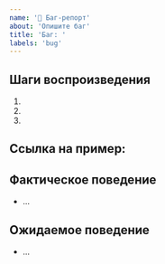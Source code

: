 ```yaml
---
name: '🐛 Баг-репорт'
about: 'Опишите баг'
title: 'Баг: '
labels: 'bug'
---
```


<!--
    Пожалуйста, предоставьте четкое и краткое описание ошибки. Включите
  скриншоты, если необходимо. Пожалуйста, протестируйте, используя последнюю версию "React packages ",
   чтобы убедиться, что ваша проблема не была уже исправлена.
-->


## Шаги воспроизведения

1. 
2. 
3. 

<!--
    Ваша ошибка будет исправлена гораздо быстрее, если мы сможем запустить ваш код, и он не будет
  имеет других зависимостей, кроме "React". Проблемы без шагов воспроизведения или
  примеры кода могут быть немедленно закрыты как не подлежащие решению.
-->

## Ссылка на пример: 

<!--
    Пожалуйста, предоставьте CodeSandbox (https://codesandbox.io/s/new), ссылку на
  репозиторий на GitHub, или предоставьте минимальный пример кода, воспроизводящий
  проблему. 
    Вы можете предоставить скриншот приложения, если считаете, что он
  имеет отношение к вашему сообщению об ошибке. 
    Вот несколько советов по предоставлению минимального объема
    пример: https://stackoverflow.com/help/mcve.
-->

## Фактическое поведение

- …

## Ожидаемое поведение

- …
